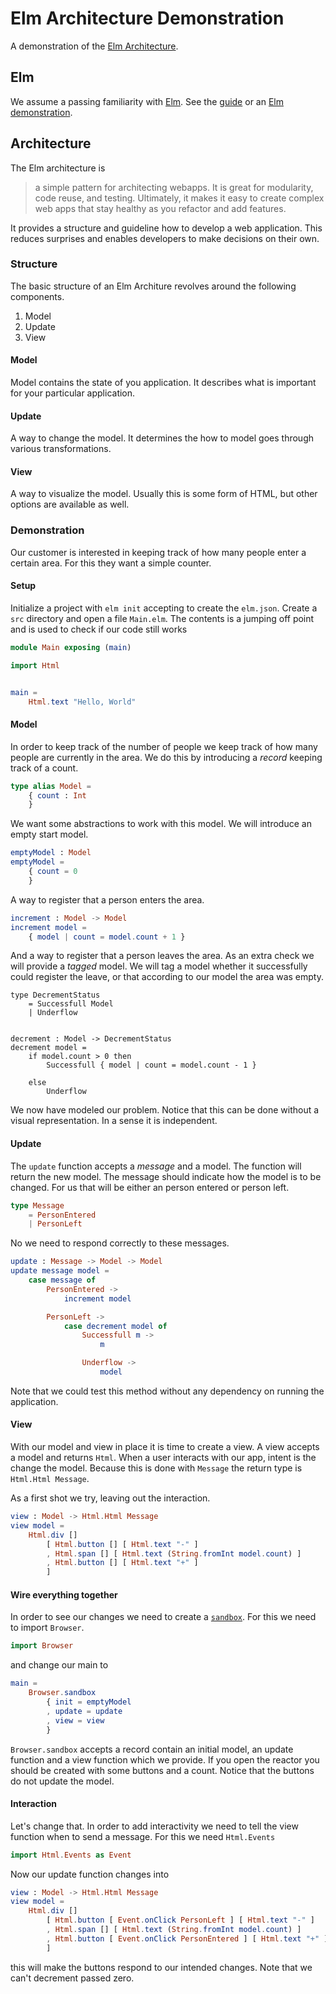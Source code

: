 # Elm Architecture Demonstration
A demonstration of the [Elm Architecture][elm-architecture].

## Elm
We assume a passing familiarity with [Elm][elm]. See the [guide][] or an [Elm demonstration][demo].

## Architecture
The Elm architecture is

> a simple pattern for architecting webapps. It is great for modularity, code reuse, and testing. Ultimately, it makes it easy to create complex web apps that stay healthy as you refactor and add features.

It provides a structure and guideline how to develop a web application. This reduces surprises and enables developers to make decisions on their own.

### Structure
The basic structure of an Elm Architure revolves around the following components.

1. Model
2. Update
3. View

#### Model
Model contains the state of you application. It describes what is important for your particular application.

#### Update
A way to change the model. It determines the how to model goes through various transformations.

#### View
A way to visualize the model. Usually this is some form of HTML, but other options are available as well.

### Demonstration
Our customer is interested in keeping track of how many people enter a certain area. For this they want a simple counter.

#### Setup
Initialize a project with `elm init` accepting to create the `elm.json`. Create a `src` directory and open a file `Main.elm`. The contents is a jumping off point and is used to check if our code still works

```elm
module Main exposing (main)

import Html


main =
    Html.text "Hello, World"
```

#### Model
In order to keep track of the number of people we keep track of how many people are currently in the area. We do this by introducing a _record_ keeping track of a count.

```elm
type alias Model =
    { count : Int
    }
```

We want some abstractions to work with this model. We will introduce an empty start model.

```elm
emptyModel : Model
emptyModel =
    { count = 0
    }
```

A way to register that a person enters the area.

```elm
increment : Model -> Model
increment model =
    { model | count = model.count + 1 }
```

And a way to register that a person leaves the area. As an extra check we will provide a _tagged_ model. We will tag a model whether it successfully could register the leave, or that according to our model the area was empty.

```
type DecrementStatus
    = Successfull Model
    | Underflow


decrement : Model -> DecrementStatus
decrement model =
    if model.count > 0 then
        Successfull { model | count = model.count - 1 }

    else
        Underflow
```

We now have modeled our problem. Notice that this can be done without a visual representation. In a sense it is independent.

#### Update
The `update` function accepts a _message_ and a model. The function will return the new model. The message should indicate how the model is to be changed. For us that will be either an person entered or person left.

```elm
type Message
    = PersonEntered
    | PersonLeft
```

No we need to respond correctly to these messages.

```elm
update : Message -> Model -> Model
update message model =
    case message of
        PersonEntered ->
            increment model

        PersonLeft ->
            case decrement model of
                Successfull m ->
                    m

                Underflow ->
                    model
```

Note that we could test this method without any dependency on running the application.

#### View
With our model and view in place it is time to create a view. A view accepts a model and returns `Html`. When a user interacts with our app, intent is the change the model. Because this is done with `Message` the return type is `Html.Html Message`.

As a first shot we try, leaving out the interaction.

```elm
view : Model -> Html.Html Message
view model =
    Html.div []
        [ Html.button [] [ Html.text "-" ]
        , Html.span [] [ Html.text (String.fromInt model.count) ]
        , Html.button [] [ Html.text "+" ]
        ]
```

#### Wire everything together
In order to see our changes we need to create a [`sandbox`][sandbox]. For this we need to import `Browser`.


```elm
import Browser
```

and change our main to

```elm
main =
    Browser.sandbox
        { init = emptyModel
        , update = update
        , view = view
        }
```

`Browser.sandbox` accepts a record contain an initial model, an update function and a view function which we provide. If you open the reactor you should be created with some buttons and a count. Notice that the buttons do not update the model.

#### Interaction
Let's change that. In order to add interactivity we need to tell the view function when to send a message. For this we need `Html.Events`

```elm
import Html.Events as Event
```

Now our update function changes into

```elm
view : Model -> Html.Html Message
view model =
    Html.div []
        [ Html.button [ Event.onClick PersonLeft ] [ Html.text "-" ]
        , Html.span [] [ Html.text (String.fromInt model.count) ]
        , Html.button [ Event.onClick PersonEntered ] [ Html.text "+" ]
        ]
```

this will make the buttons respond to our intended changes. Note that we can't decrement passed zero.



[elm-architecture]: https://guide.elm-lang.org/architecture/
[elm]: http://elm-lang.org/
[guide]: https://guide.elm-lang.org/
[demo]: https://github.com/HAN-ASD-DT/elm-demonstration
[sandbox]: https://package.elm-lang.org/packages/elm/browser/latest/Browser#sandbox
